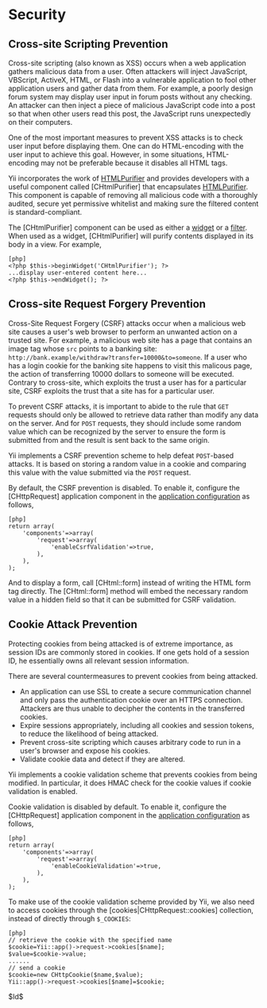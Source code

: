 Security
========

Cross-site Scripting Prevention
-------------------------------
Cross-site scripting (also known as XSS) occurs when a web application
gathers malicious data from a user. Often attackers will inject JavaScript,
VBScript, ActiveX, HTML, or Flash into a vulnerable application to fool other
application users and gather data from them. For example, a poorly design
forum system may display user input in forum posts without any checking.
An attacker can then inject a piece of malicious JavaScript code into a post
so that when other users read this post, the JavaScript runs unexpectedly
on their computers.

One of the most important measures to prevent XSS attacks is to check user input
before displaying them. One can do HTML-encoding with the user input to achieve
this goal. However, in some situations, HTML-encoding may not be preferable
because it disables all HTML tags.

Yii incorporates the work of [HTMLPurifier](http://htmlpurifier.org/)
and provides developers with a useful component called [CHtmlPurifier]
that encapsulates [HTMLPurifier](http://htmlpurifier.org/). This component
is capable of removing all malicious code with a thoroughly audited,
secure yet permissive whitelist and making sure the filtered content is
standard-compliant.

The [CHtmlPurifier] component can be used as either a [widget](/doc/guide/basics.view#widget)
or a [filter](/doc/guide/basics.controller#filter). When used as a widget,
[CHtmlPurifier] will purify contents displayed in its body in a view. For example,

~~~
[php]
<?php $this->beginWidget('CHtmlPurifier'); ?>
...display user-entered content here...
<?php $this->endWidget(); ?>
~~~


Cross-site Request Forgery Prevention
-------------------------------------

Cross-Site Request Forgery (CSRF) attacks occur when a
malicious web site causes a user's web browser to perform
an unwanted action on a trusted site. For example, a malicious
web site has a page that contains an image tag whose `src` points
to a banking site: `http://bank.example/withdraw?transfer=10000&to=someone`.
If a user who has a login cookie for the banking site happens to
visit this malicous page, the action of transferring 10000 dollars
to someone will be executed. Contrary to cross-site,
which exploits the trust a user has for a particular site,
CSRF exploits the trust that a site has for a particular user.

To prevent CSRF attacks, it is important to abide to the rule
that `GET` requests should only be allowed to retrieve data rather
than modify any data on the server. And for `POST` requests, they
should include some random value which can be recognized by the server
to ensure the form is submitted from and the result is sent back to
the same origin.

Yii implements a CSRF prevention scheme to help defeat `POST`-based attacks.
It is based on storing a random value in a cookie and comparing this value
with the value submitted via the `POST` request.

By default, the CSRF prevention is disabled. To enable it, configure the
[CHttpRequest] application component in the
[application configuration](/doc/guide/basics.application#application-configuration)
as follows,

~~~
[php]
return array(
	'components'=>array(
		'request'=>array(
			'enableCsrfValidation'=>true,
		),
	),
);
~~~

And to display a form, call [CHtml::form] instead of writing the HTML form
tag directly. The [CHtml::form] method will embed the necessary random
value in a hidden field so that it can be submitted for CSRF validation.


Cookie Attack Prevention
------------------------
Protecting cookies from being attacked is of extreme importance, as session
IDs are commonly stored in cookies. If one gets hold of a session ID,
he essentially owns all relevant session information.

There are several countermeasures to prevent cookies from being attacked.

* An application can use SSL to create a secure communication channel and
  only pass the authentication cookie over an HTTPS connection. Attackers
  are thus unable to decipher the contents in the transferred cookies.
* Expire sessions appropriately, including all cookies and session tokens,
  to reduce the likelihood of being attacked.
* Prevent cross-site scripting which causes arbitrary code to run in a
  user's browser and expose his cookies.
* Validate cookie data and detect if they are altered.

Yii implements a cookie validation scheme that prevents cookies from being
modified. In particular, it does HMAC check for the cookie values if cookie
validation is enabled.

Cookie validation is disabled by default. To enable it, configure the
[CHttpRequest] application component in the
[application configuration](/doc/guide/basics.application#application-configuration)
as follows,

~~~
[php]
return array(
	'components'=>array(
		'request'=>array(
			'enableCookieValidation'=>true,
		),
	),
);
~~~

To make use of the cookie validation scheme provided by Yii, we also need to
access cookies through the [cookies|CHttpRequest::cookies] collection, instead
of directly through `$_COOKIES`:

~~~
[php]
// retrieve the cookie with the specified name
$cookie=Yii::app()->request->cookies[$name];
$value=$cookie->value;
......
// send a cookie
$cookie=new CHttpCookie($name,$value);
Yii::app()->request->cookies[$name]=$cookie;
~~~


<div class="revision">$Id$</div>